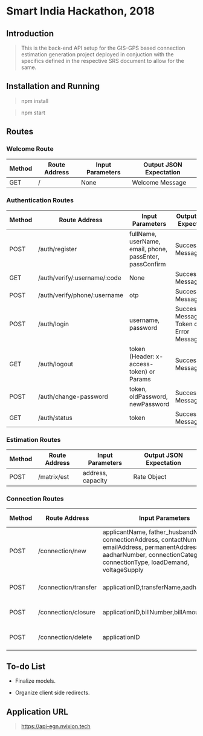 # Smart India Hackathon, 2018

## Introduction

> This is the back-end API setup for the GIS-GPS based connection estimation generation project deployed in conjuction with the specifics defined in the respective SRS document to allow for the same.

## Installation and Running

> npm install

> npm start

## Routes

### Welcome Route

Method | Route Address | Input Parameters | Output JSON Expectation
--- | --- | --- | ---
GET | / | None | Welcome Message

### Authentication Routes

Method | Route Address | Input Parameters | Output JSON Expectation
--- | --- | --- | ---
POST | /auth/register | fullName, userName, email, phone, passEnter, passConfirm | Success/Error Message
GET | /auth/verify/:username/:code | None | Success/Error Message
POST | /auth/verify/phone/:username | otp | Success/Error Message
POST | /auth/login | username, password | Success Message -> Token or Error Message
GET | /auth/logout | token (Header: x-access-token) or Params | Success/Error Message
POST | /auth/change-password | token, oldPassword, newPassword | Success/Error Message
GET | /auth/status | token | Success/Error Message

### Estimation Routes

Method | Route Address | Input Parameters | Output JSON Expectation
--- | --- | --- | ---
POST | /matrix/est | address, capacity | Rate Object

### Connection Routes

Method | Route Address | Input Parameters | Output JSON Expectation
--- | --- | --- | ---
POST | /connection/new | applicantName, father_husbandName, connectionAddress, contactNumber, emailAddress, permanentAddress, aadharNumber, connectionCategory, connectionType, loadDemand, voltageSupply | Success/Error Message
POST | /connection/transfer | applicationID,transferName,aadhar,address | updatedData Object / Error Message
POST | /connection/closure | applicationID,billNumber,billAmount,reason | updatedData Object / Error Message
POST | /connection/delete | applicationID | Success /Error Message


## To-do List

* Finalize models.

* Organize client side redirects.

## Application URL

> https://api-egn.nvixion.tech
